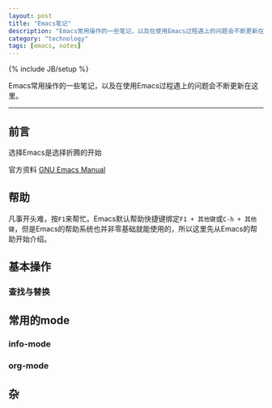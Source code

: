 ```yaml
---
layout: post
title: "Emacs笔记"
description: "Emacs常用操作的一些笔记，以及在使用Emacs过程遇上的问题会不断更新在这里。"
category: "technology"
tags: [emacs, notes]
---
```

{% include JB/setup %}

Emacs常用操作的一些笔记，以及在使用Emacs过程遇上的问题会不断更新在这里。

---
## 前言

选择Emacs是选择折腾的开始

官方资料 [GNU Emacs Manual](http://www.gnu.org/software/emacs/manual/html_node/emacs/index.html#Top ) 
		 

## 帮助

凡事开头难，按`F1`来帮忙。Emacs默认帮助快捷键绑定`F1 + 其他键`或`C-h + 其他键`，但是Emacs的帮助系统也并非零基础就能使用的，所以这里先从Emacs的帮助开始介绍。




## 基本操作

### 查找与替换

## 常用的mode

### info-mode

### org-mode

## 杂